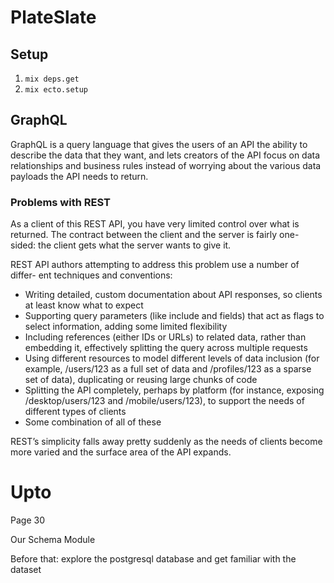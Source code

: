 # PlateSlate
## Setup
1. ```mix deps.get```
2. ```mix ecto.setup```

## GraphQL
GraphQL is a query language that gives the users of an API the ability to describe the data that they want, and lets creators of the API focus on data relationships and business rules instead of worrying about the various data payloads the API needs to return.

### Problems with REST
As a client of this REST API, you have very limited control over what is returned. The contract between the client and the server is fairly one- sided: the client gets what the server wants to give it.

REST API authors attempting to address this problem use a number of differ- ent techniques and conventions:
* Writing detailed, custom documentation about API responses, so clients at least know what to expect
* Supporting query parameters (like include and fields) that act as flags to select information, adding some limited flexibility
* Including references (either IDs or URLs) to related data, rather than embedding it, effectively splitting the query across multiple requests
* Using different resources to model different levels of data inclusion (for example, /users/123 as a full set of data and /profiles/123 as a sparse set of data), duplicating or reusing large chunks of code
* Splitting the API completely, perhaps by platform (for instance, exposing /desktop/users/123 and /mobile/users/123), to support the needs of different types of clients
* Some combination of all of these

REST’s simplicity falls away pretty suddenly as the needs of clients become more varied and the surface area of the API expands.

# Upto

Page 30

Our Schema Module

Before that: explore the postgresql database and get familiar with the dataset
